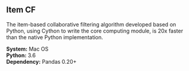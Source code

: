 ## Item CF
The item-based collaborative filtering algorithm developed based on Python, using Cython to write the core computing module, is 20x faster than the native Python implementation.      

**System:** Mac OS  
**Python:** 3.6    
**Dependency:** Pandas 0.20+  
